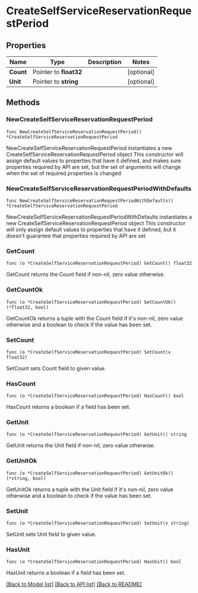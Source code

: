 # CreateSelfServiceReservationRequestPeriod

## Properties

Name | Type | Description | Notes
------------ | ------------- | ------------- | -------------
**Count** | Pointer to **float32** |  | [optional] 
**Unit** | Pointer to **string** |  | [optional] 

## Methods

### NewCreateSelfServiceReservationRequestPeriod

`func NewCreateSelfServiceReservationRequestPeriod() *CreateSelfServiceReservationRequestPeriod`

NewCreateSelfServiceReservationRequestPeriod instantiates a new CreateSelfServiceReservationRequestPeriod object
This constructor will assign default values to properties that have it defined,
and makes sure properties required by API are set, but the set of arguments
will change when the set of required properties is changed

### NewCreateSelfServiceReservationRequestPeriodWithDefaults

`func NewCreateSelfServiceReservationRequestPeriodWithDefaults() *CreateSelfServiceReservationRequestPeriod`

NewCreateSelfServiceReservationRequestPeriodWithDefaults instantiates a new CreateSelfServiceReservationRequestPeriod object
This constructor will only assign default values to properties that have it defined,
but it doesn't guarantee that properties required by API are set

### GetCount

`func (o *CreateSelfServiceReservationRequestPeriod) GetCount() float32`

GetCount returns the Count field if non-nil, zero value otherwise.

### GetCountOk

`func (o *CreateSelfServiceReservationRequestPeriod) GetCountOk() (*float32, bool)`

GetCountOk returns a tuple with the Count field if it's non-nil, zero value otherwise
and a boolean to check if the value has been set.

### SetCount

`func (o *CreateSelfServiceReservationRequestPeriod) SetCount(v float32)`

SetCount sets Count field to given value.

### HasCount

`func (o *CreateSelfServiceReservationRequestPeriod) HasCount() bool`

HasCount returns a boolean if a field has been set.

### GetUnit

`func (o *CreateSelfServiceReservationRequestPeriod) GetUnit() string`

GetUnit returns the Unit field if non-nil, zero value otherwise.

### GetUnitOk

`func (o *CreateSelfServiceReservationRequestPeriod) GetUnitOk() (*string, bool)`

GetUnitOk returns a tuple with the Unit field if it's non-nil, zero value otherwise
and a boolean to check if the value has been set.

### SetUnit

`func (o *CreateSelfServiceReservationRequestPeriod) SetUnit(v string)`

SetUnit sets Unit field to given value.

### HasUnit

`func (o *CreateSelfServiceReservationRequestPeriod) HasUnit() bool`

HasUnit returns a boolean if a field has been set.


[[Back to Model list]](../README.md#documentation-for-models) [[Back to API list]](../README.md#documentation-for-api-endpoints) [[Back to README]](../README.md)


